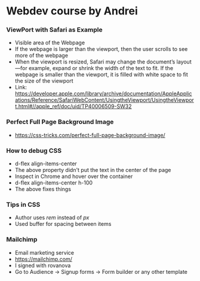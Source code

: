 # Webdev course by Andrei

### ViewPort with Safari as Example
* Visible area of the Webpage
* If the webpage is larger than the viewport, then the user scrolls to see more of the webpage
* When the viewport is resized, Safari may change the document’s layout—for example, expand or shrink the width of the text to fit. If the webpage is smaller than the viewport, it is filled with white space to fit the size of the viewport
* Link: https://developer.apple.com/library/archive/documentation/AppleApplications/Reference/SafariWebContent/UsingtheViewport/UsingtheViewport.html#//apple_ref/doc/uid/TP40006509-SW32

### Perfect Full Page Background Image
* https://css-tricks.com/perfect-full-page-background-image/

### How to debug CSS
* d-flex align-items-center
* The above property didn't put the text in the center of the page
* Inspect in Chrome and hover over the container
* d-flex align-items-center h-100 
* The above fixes things

### Tips in CSS
* Author uses *rem* instead of *px*
* Used buffer for spacing between items

### Mailchimp
* Email marketing service
* https://mailchimp.com/
* I signed with rovanova
* Go to Audience -> Signup forms -> Form builder or any other template
